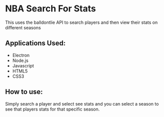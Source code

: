 # NBA Search For Stats
This uses the balldontlie API to search players and then view their stats on different seasons

## Applications Used:
- Electron
- Node.js
- Javascript
- HTML5
- CSS3

## How to use:
Simply search a player and select see stats and you can select a season to see that players stats for that specific season.